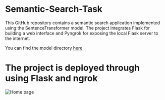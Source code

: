 # Semantic-Search-Task
This GitHub repository contains a semantic search application implemented using the SentenceTransformer model. The project integrates Flask for building a web interface and Pyngrok for exposing the local Flask server to the internet.

You can find the model directory [here](https://drive.google.com/drive/folders/1osUmMcWjSixdSRD2lJyDaS-eM0qOrqMH?usp=sharing) 


# The project is deployed through using Flask and ngrok


![Home page](https://github.com/Ma7moudYasser/Semantic-Search-Task/assets/57537704/2966e89c-07fd-469a-8d6a-897251d624c8)
